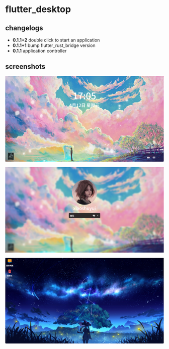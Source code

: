 # flutter_desktop

## changelogs

* **0.1.1+2** double click to start an application
* **0.1.1+1** bump flutter_rust_bridge version
* **0.1.1** application controller

## screenshots

![image-20230412170517345](./screenshots/image-20230412170517345.png)

![image-20230412170645065](./screenshots/image-20230412170645065.png)

![image-20230413162131965](./screenshots/image-20230413162131965.png)
